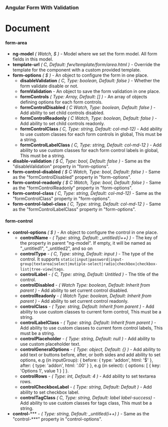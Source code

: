 ### Angular Form With Validation

# Document

#### form-area
* **ng-model** *( Watch, $ )* - Model where we set the form model. All form fields in this model. 
* **template-url** *( C, Default: fwv/template/form/area.html )* - Override the template for the component with a custom provided template.
* **form-options** *( $ )* - An object to configure the form in one place.
    * **disableValidation** *( C, Type: boolean, Default: false )* - Whether the form validate disable or not.
    * **formValidation** - An object to save the form validation in one place.
    * **formControls** *( Type: Array, Default: [] )* - An array of objects defining options for each form controls.
    * **formControlDisabled** *( C Watch, Type: boolean, Default: false )* - Add ability to set child controls disabled.
    * **formControlReadonly** *( C Watch, Type: boolean, Default: false )* - Add ability to set child controls readonly.
    * **formControlClass** *( C, Type: string, Default: col-md-12)* - Add ability to use custom classes for each form controls in global, This must be a string.
    * **formControlLabelClass** *( C, Type: string, Default: col-md-12 )* - Add ability to use custom classes for each form control labels in global, This must be a string.
* **disable-validation** *( $ C, Type: bool, Default: false )* - Same as the "disableValidation" property in "form-options".
* **form-control-disabled** *( $ C Watch, Type: bool, Default: false )* - Same as the "formControlDisabled" property in "form-options".
* **form-control-readonly** *( $ C Watch, Type: bool, Default: false )* - Same as the "formControlReadonly" property in "form-options".
* **form-control-class** *( C, Type: string, Default: col-md-12)* - Same as the "formControlClass" property in "form-options".
* **form-control-label-class** *( C, Type: string, Default: col-md-12 )* - Same as the "formControlLabelClass" property in "form-options".

#### form-control
* **control-options** *( $ )* - An object to configure the control in one place.
   * **controlName** - *( Type: string, Default: _untitled{i++} )* - The key of the property in parent "ng-model". If empty, it will be named as "_untitled1", "_untitled2", and so on
   * **controlType** - *( C, Type: string, Default: input )* - The type of the control. It supports `static|input|password|input-group|textarea|select|mutiple-select|radio|checkbox|checkbox-list|tree-view|tags`.
   * **controlLabel** - *( C, Type: string, Default: Untitled )* - The title of the control.
   * **controlDisabled** - *( Watch Type: boolean, Default: Inherit from parent )* - Add ability to set current control disabled.
   * **controlReadonly** - *( Watch Type: boolean, Default: Inherit from parent )* - Add ability to set current control readonly.
   * **controlClass** - *( Type: string, Default: Inherit from parent )* - Add ability to use custom classes to current form control, This must be a string.
   * **controlLabelClass** - *( Type: string. Default: Inherit from parent )* - Add ability to use custom classes to current form control labels, This must be a string.
   * **controlPlaceholder** - *( Type: string, Default: null )* - Add ability to use custom placeholder text.
   * **controlGeneralOptions** - *( Type: object, Default: {} )* - Add ability to add text or buttons before, after, or both sides and add ability to set options, e.g (in inputGroup): { before: { type: 'addon', html: '$' }, after: { type: 'addon', html: '.00' } }, e.g (in select): { options: [ { key: 'Options 1', value 1 } ] }.
   * **controlRows** - *( Type: int, Default: 4 )* - Add ability to set textarea rows.
   * **controlCheckboxLabel** - *( Type: string, Default: Default )* - Add ability to set checkbox label.
   * **controlTagClass** *( C, Type: string, Default: label label-success)* - Add ability to use custom classes for tags class, This must be a string.
* **control-***** - *( Type: string, Default: _untitled(i++) )* - Same as the "control-***" property in "control-options".
